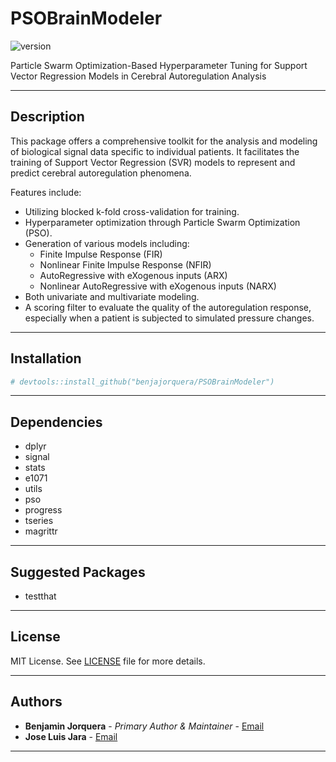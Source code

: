 # PSOBrainModeler

![version](https://img.shields.io/badge/version-0.5.2-blue.svg)

Particle Swarm Optimization-Based Hyperparameter Tuning for Support Vector Regression Models in Cerebral Autoregulation Analysis

---

## Description

This package offers a comprehensive toolkit for the analysis and modeling of biological signal data specific to individual patients. It facilitates the training of Support Vector Regression (SVR) models to represent and predict cerebral autoregulation phenomena. 

Features include:
- Utilizing blocked k-fold cross-validation for training.
- Hyperparameter optimization through Particle Swarm Optimization (PSO).
- Generation of various models including:
  - Finite Impulse Response (FIR)
  - Nonlinear Finite Impulse Response (NFIR)
  - AutoRegressive with eXogenous inputs (ARX)
  - Nonlinear AutoRegressive with eXogenous inputs (NARX)
- Both univariate and multivariate modeling.
- A scoring filter to evaluate the quality of the autoregulation response, especially when a patient is subjected to simulated pressure changes.

---

## Installation

```R
# devtools::install_github("benjajorquera/PSOBrainModeler")
```

---

## Dependencies

- dplyr
- signal
- stats
- e1071
- utils
- pso
- progress
- tseries
- magrittr

---

## Suggested Packages

- testthat

---

## License

MIT License. See [LICENSE](LICENSE) file for more details.

---

## Authors

- **Benjamin Jorquera** - *Primary Author & Maintainer* - [Email](mailto:benjamin.jorquera@usach.cl)
- **Jose Luis Jara** - [Email](mailto:jljara@usach.cl)

---

